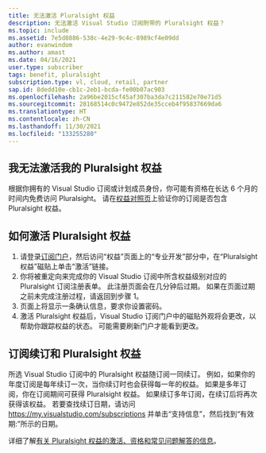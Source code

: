 ```yaml
---
title: 无法激活 Pluralsight 权益
description: 无法激活 Visual Studio 订阅附带的 Pluralsight 权益？
ms.topic: include
ms.assetid: 7e5d8886-538c-4e29-9c4c-8989cf4e09dd
author: evanwindom
ms.author: amast
ms.date: 04/16/2021
user.type: subscriber
tags: benefit, pluralsight
subscription.type: vl, cloud, retail, partner
sap.id: 8dedd10e-cb1c-2eb1-bcda-fe00b07ac903
ms.openlocfilehash: 2a96be2015cf45af307ba3da7c211582e70e71d5
ms.sourcegitcommit: 28168514c0c9472e852de35cceb4f95837669da6
ms.translationtype: HT
ms.contentlocale: zh-CN
ms.lasthandoff: 11/30/2021
ms.locfileid: "133255280"
---
```

## <a name="im-unable-to-activate-my-pluralsight-benefit"></a>我无法激活我的 Pluralsight 权益

根据你拥有的 Visual Studio 订阅或计划成员身份，你可能有资格在长达 6 个月的时间内免费访问 Pluralsight。 请在[权益对照页](https://visualstudio.microsoft.com/vs/benefits/#azure?cat=visual-studio-enterprise-subscription)上验证你的订阅是否包含 Pluralsight 权益。

## <a name="how-to-activate-your-pluralsight-benefit"></a>如何激活 Pluralsight 权益
  
1. 请登录[订阅门户](https://my.visualstudio.com/benefits)，然后访问“权益”页面上的“专业开发”部分中，在“Pluralsight 权益”磁贴上单击“激活”链接。 
1. 你将被重定向来完成你的 Visual Studio 订阅中所含权益级别对应的 Pluralsight 订阅注册表单。 此注册页面会在几分钟后过期。 如果在页面过期之前未完成注册过程，请返回到步骤 1。
1. 页面上将显示一条确认信息，要求你设置密码。 
1. 激活 Pluralsight 权益后，Visual Studio 订阅门户中的磁贴外观将会更改，以帮助你跟踪权益的状态。 可能需要刷新门户才能看到更改。 

## <a name="subscriptions-renewal-and-the-pluralsight-benefit"></a>订阅续订和 Pluralsight 权益
所选 Visual Studio 订阅中的 Pluralsight 权益随订阅一同续订。 例如，如果你的年度订阅是每年续订一次，当你续订时也会获得每一年的权益。 如果是多年订阅，你在订阅期间可获得 Pluralsight 权益。 如果续订多年订阅，在续订后将再次获得该权益。   若要查找续订日期，请访问 <https://my.visualstudio.com/subscriptions> 并单击“支持信息”，然后找到“有效期:”所示的日期。 

详细了解[有关 Pluralsight 权益的激活、资格和常见问题解答的信息](https://docs.microsoft.com/visualstudio/subscriptions/vs-pluralsight)。  